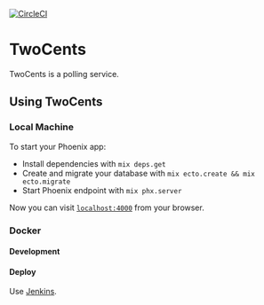 [![CircleCI](https://circleci.com/gh/br/twocents.svg?style=svg)](https://circleci.com/gh/br/twocents)
# TwoCents

TwoCents is a polling service.

## Using TwoCents

### Local Machine
To start your Phoenix app:
  * Install dependencies with `mix deps.get`
  * Create and migrate your database with `mix ecto.create && mix ecto.migrate`
  * Start Phoenix endpoint with `mix phx.server`

Now you can visit [`localhost:4000`](http://localhost:4000) from your browser.

### Docker
#### Development

#### Deploy
Use [Jenkins](https://statmilk.atlassian.net/wiki/display/ENG/Jenkins+Deploy).
